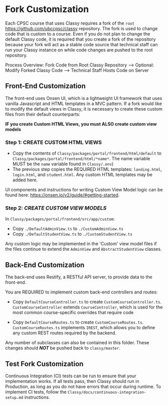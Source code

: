 # Fork Customization

Each CPSC course that uses Classy requires a fork of the `root` https://github.com/ubccpsc/classy repository. The fork is used to change code that is custom to a course. Even if you do not plan to change the default Classy code, it is required that you create a fork of the repository because your fork will act as a stable code source that technical staff can run your Classy instance on while code changes are pushed to the root repository.

Process Overview: Fork Code from Root Classy Repository --> Optional: Modify Forked Classy Code --> Technical Staff Hosts Code on Server

## Front-End Customization

The front-end uses Onsen UI, which is a lightweight UI framework that uses vanilla Javascript and HTML templates in a MVC pattern. If a fork would like to modify the default views in Classy, it is necessary to create these custom files from their default counterparts:

**IF you create Custom HTML Views, you must ALSO create custom view models**

### Step 1: CREATE CUSTOM HTML VIEWS

- Copy the contents of `Classy/packages/portal/frontend/html/default` to `Classy/packages/portal/frontend/html/*name*`. The name variable MUST be the `name` variable found in `Classy/.env`)
- The previous step copies the REQUIRED HTML templates: `landing.html`, `login.html`, and `student.html`. Any custom HTML templates may be added here.

UI components and instructions for writing Custom View Model logic can be found here: https://onsen.io/v2/guide/#getting-started.

### Step 2: *CREATE CUSTOM VIEW MODELS*

In `Classy/packages/portal/frontend/src/app/custom`:

- Copy `./DefaultAdminView.ts` to `./CustomAdminView.ts`
- Copy `./DefaultStudentView.ts` to `./CustomStudentView.ts`

Any custom logic may be implemented in the 'Custom' view model files if the files continue to extend the  `AdminView` and `AbstractStudentView` classes. 

## Back-End Customization

The back-end uses Restify, a RESTful API server, to provide data to the front-end. 

You are REQUIRED to implement custom back-end controllers and routes:

* Copy `DefaultCourseController.ts` to create `CustomCourseController.ts`. `CustomCourseController` extends `CourseController`, which is used for the most common course-specific overrides that require code

* Copy `DefaultCourseRoutes.ts` to create `CustomCourseRoutes.ts`. `CustomCourseRoutes.ts` implements `IREST`, which allows you to define any custom REST routes required by the backend.

Any number of subclasses can also be contained in this folder. These changes should ***NOT*** be pushed back to `classy/master`.

## Test Fork Customization 

Continuous Integration (CI) tests can be run to ensure that your implementation works. If all tests pass, then Classy should run in Production, as long as you do not have errors that occur during runtime. To implement CI tests, follow the `Classy/docs/continuous-integration-setup.md` instructions.
